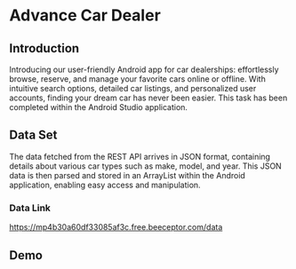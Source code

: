 # Advance Car Dealer
## Introduction 
Introducing our user-friendly Android app for car dealerships: effortlessly browse, reserve, and manage your favorite cars online or offline. With intuitive search options, detailed car listings, and personalized user accounts, finding your dream car has never been easier.
This task has been completed within the Android Studio application.
## Data Set
The data fetched from the REST API arrives in JSON format, containing details about various car types such as make, model, and year.
This JSON data is then parsed and stored in an ArrayList within the Android application, enabling easy access and manipulation.
### Data Link 
https://mp4b30a60df33085af3c.free.beeceptor.com/data
## Demo 




